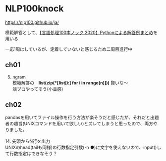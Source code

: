 # NLP100knock
https://nlp100.github.io/ja/

模範解答として、[【言語処理100本ノック 2020】Pythonによる解答例まとめ](https://qiita.com/yamaru/items/0cac24710626333bd693#%E3%81%AF%E3%81%98%E3%82%81%E3%81%AB)を用いる

一応1周はしているが、定着していないと感じるため二周目進行中

## ch01
05. ngram<br>
模範解答の　**list(zip(*[list[i:] for i in range(n)]))** 賢いな〜<br>
競プロやってそう(小並感)


## ch02
pandasを用いてファイル操作を行う方法が楽そうだと感じたが、それだと出題者の趣旨(UNIXコマンドを用いて欲しい)とズレてしまうと思ったので、両方やりました。<br><br>
14. 先頭からN行を出力<br>
UNIXのhead(tailも同様)の行数指定引数(-n ●)に文字を使えないので、input()して行数指定はできなそう？
